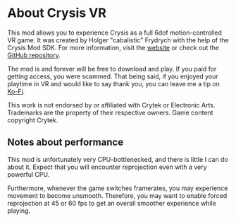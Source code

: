 # About Crysis VR

This mod allows you to experience Crysis as a full 6dof motion-controlled
VR game. It was created by Holger "cabalistic" Frydrych with the help of the Crysis Mod SDK.
For more information, visit the [website](https://crysis.vrmods.eu) or check out the [GitHub repository](https://github.com/fholger/crysis_vrmod).

The mod is and forever will be free to download and play. If you paid for getting access, you were scammed.
That being said, if you enjoyed your playtime in VR and would like to say thank you, you can leave me a tip on [Ko-Fi](https://ko-fi.com/fholger).

This work is not endorsed by or affiliated with Crytek or Electronic Arts.  Trademarks are the property of their respective owners. Game content copyright Crytek.

## Notes about performance

This mod is unfortunately very CPU-bottlenecked, and there is little I can
do about it. Expect that you will encounter reprojection even with a very
powerful CPU.

Furthermore, whenever the game switches framerates, you may experience
movement to become unsmooth. Therefore, you may want to enable forced
reprojection at 45 or 60 fps to get an overall smoother experience
while playing.

